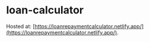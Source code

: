 # loan-calculator

Hosted at: [https://loanrepaymentcalculator.netlify.app/](https://loanrepaymentcalculator.netlify.app/).
